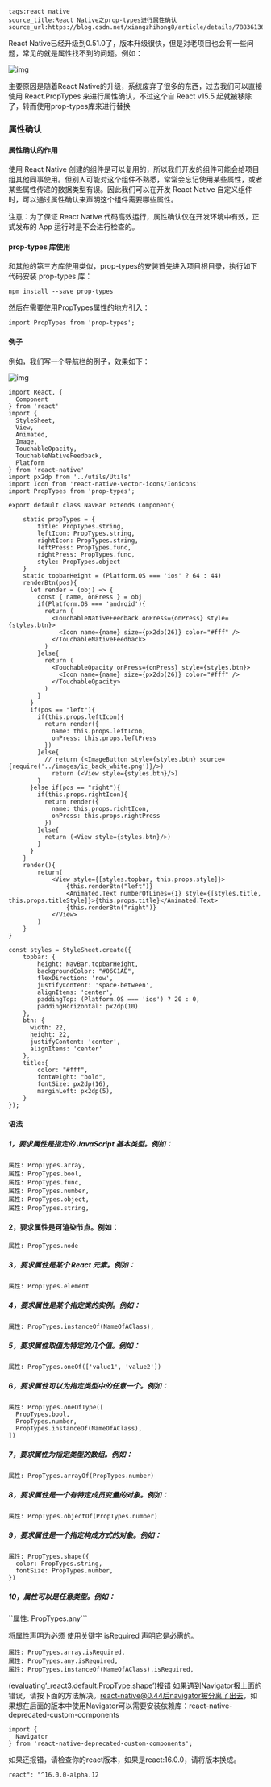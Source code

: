```
tags:react native
source_title:React Native之prop-types进行属性确认
source_url:https://blog.csdn.net/xiangzhihong8/article/details/78836136
```

React Native已经升级到0.51.0了，版本升级很快，但是对老项目也会有一些问题，常见的就是属性找不到的问题。例如： 

![img](https://ws4.sinaimg.cn/large/006tNbRwly1fwza2sv3oij30cf0lkwhz.jpg)

主要原因是随着React Native的升级，系统废弃了很多的东西，过去我们可以直接使用 React.PropTypes 来进行属性确认，不过这个自 React v15.5 起就被移除了，转而使用prop-types库来进行替换

### 属性确认
#### 属性确认的作用
使用 React Native 创建的组件是可以复用的，所以我们开发的组件可能会给项目组其他同事使用。但别人可能对这个组件不熟悉，常常会忘记使用某些属性，或者某些属性传递的数据类型有误。因此我们可以在开发 React Native 自定义组件时，可以通过属性确认来声明这个组件需要哪些属性。

注意：为了保证 React Native 代码高效运行，属性确认仅在开发环境中有效，正式发布的 App 运行时是不会进行检查的。

#### prop-types 库使用

和其他的第三方库使用类似，prop-types的安装首先进入项目根目录，执行如下代码安装 prop-types 库：

`npm install --save prop-types`

然后在需要使用PropTypes属性的地方引入：

`import PropTypes from 'prop-types';`

#### 例子
例如，我们写一个导航栏的例子，效果如下： 

![img](https://ws2.sinaimg.cn/large/006tNbRwly1fwza371qe3j30bx0i4q3p.jpg)

```
import React, {
  Component
} from 'react'
import {
  StyleSheet,
  View,
  Animated,
  Image,
  TouchableOpacity,
  TouchableNativeFeedback,
  Platform
} from 'react-native'
import px2dp from '../utils/Utils'
import Icon from 'react-native-vector-icons/Ionicons'
import PropTypes from 'prop-types';

export default class NavBar extends Component{

    static propTypes = {
        title: PropTypes.string,
        leftIcon: PropTypes.string,
        rightIcon: PropTypes.string,
        leftPress: PropTypes.func,
        rightPress: PropTypes.func,
        style: PropTypes.object
    }
    static topbarHeight = (Platform.OS === 'ios' ? 64 : 44)
    renderBtn(pos){
      let render = (obj) => {
        const { name, onPress } = obj
        if(Platform.OS === 'android'){
          return (
            <TouchableNativeFeedback onPress={onPress} style={styles.btn}>
              <Icon name={name} size={px2dp(26)} color="#fff" />
            </TouchableNativeFeedback>
          )
        }else{
          return (
            <TouchableOpacity onPress={onPress} style={styles.btn}>
              <Icon name={name} size={px2dp(26)} color="#fff" />
            </TouchableOpacity>
          )
        }
      }
      if(pos == "left"){
        if(this.props.leftIcon){
          return render({
            name: this.props.leftIcon,
            onPress: this.props.leftPress
          })
        }else{
          // return (<ImageButton style={styles.btn} source={require('../images/ic_back_white.png')}/>)
            return (<View style={styles.btn}/>)
        }
      }else if(pos == "right"){
        if(this.props.rightIcon){
          return render({
            name: this.props.rightIcon,
            onPress: this.props.rightPress
          })
        }else{
          return (<View style={styles.btn}/>)
        }
      }
    }
    render(){
        return(
            <View style={[styles.topbar, this.props.style]}>
                {this.renderBtn("left")}
                <Animated.Text numberOfLines={1} style={[styles.title, this.props.titleStyle]}>{this.props.title}</Animated.Text>
                {this.renderBtn("right")}
            </View>
        )
    }
}

const styles = StyleSheet.create({
    topbar: {
        height: NavBar.topbarHeight,
        backgroundColor: "#06C1AE",
        flexDirection: 'row',
        justifyContent: 'space-between',
        alignItems: 'center',
        paddingTop: (Platform.OS === 'ios') ? 20 : 0,
        paddingHorizontal: px2dp(10)
    },
    btn: {
      width: 22,
      height: 22,
      justifyContent: 'center',
      alignItems: 'center'
    },
    title:{
        color: "#fff",
        fontWeight: "bold",
        fontSize: px2dp(16),
        marginLeft: px2dp(5),
    }
});
```



#### 语法
##### 1，要求属性是指定的 JavaScript 基本类型。例如：

```
属性: PropTypes.array,
属性: PropTypes.bool,
属性: PropTypes.func,
属性: PropTypes.number,
属性: PropTypes.object,
属性: PropTypes.string,
```

#### 2，要求属性是可渲染节点。例如：

```属性: PropTypes.node```

##### 3，要求属性是某个 React 元素。例如：

```属性: PropTypes.element```

##### 4，要求属性是某个指定类的实例。例如：

```属性: PropTypes.instanceOf(NameOfAClass),```

##### 5，要求属性取值为特定的几个值。例如：

```属性: PropTypes.oneOf(['value1', 'value2'])```

##### 6，要求属性可以为指定类型中的任意一个。例如：
```
属性: PropTypes.oneOfType([
  PropTypes.bool,
  PropTypes.number,
  PropTypes.instanceOf(NameOfAClass),
])
```
##### 7，要求属性为指定类型的数组。例如：

```属性: PropTypes.arrayOf(PropTypes.number)```

##### 8，要求属性是一个有特定成员变量的对象。例如：

```属性: PropTypes.objectOf(PropTypes.number)```

##### 9，要求属性是一个指定构成方式的对象。例如：
```
属性: PropTypes.shape({
  color: PropTypes.string,
  fontSize: PropTypes.number,
})
```

##### 10，属性可以是任意类型。例如：

``属性: PropTypes.any```

将属性声明为必须
使用关键字 isRequired 声明它是必需的。
```
属性: PropTypes.array.isRequired,
属性: PropTypes.any.isRequired,
属性: PropTypes.instanceOf(NameOfAClass).isRequired,
```
(evaluating’_react3.default.PropType.shape’)报错
如果遇到Navigator报上面的错误，请按下面的方法解决。react-native@0.44后navigator被分离了出去，如果想在后面的版本中使用Navigator可以需要安装依赖库：react-native-deprecated-custom-components
```
import {
  Navigator
} from 'react-native-deprecated-custom-components';
```
如果还报错，请检查你的react版本，如果是react:16.0.0，请将版本换成。

`react": "^16.0.0-alpha.12`